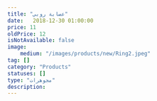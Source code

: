 ```yaml
---
title: "عصابة روبي" 
date:   2018-12-30 01:00:00
price: 11
oldPrice: 12
isNotAvailable: false
image: 
    medium: "/images/products/new/Ring2.jpeg"
tag: []
category: "Products"
statuses: []
type: "مجوهرات"
description: 
---
```


